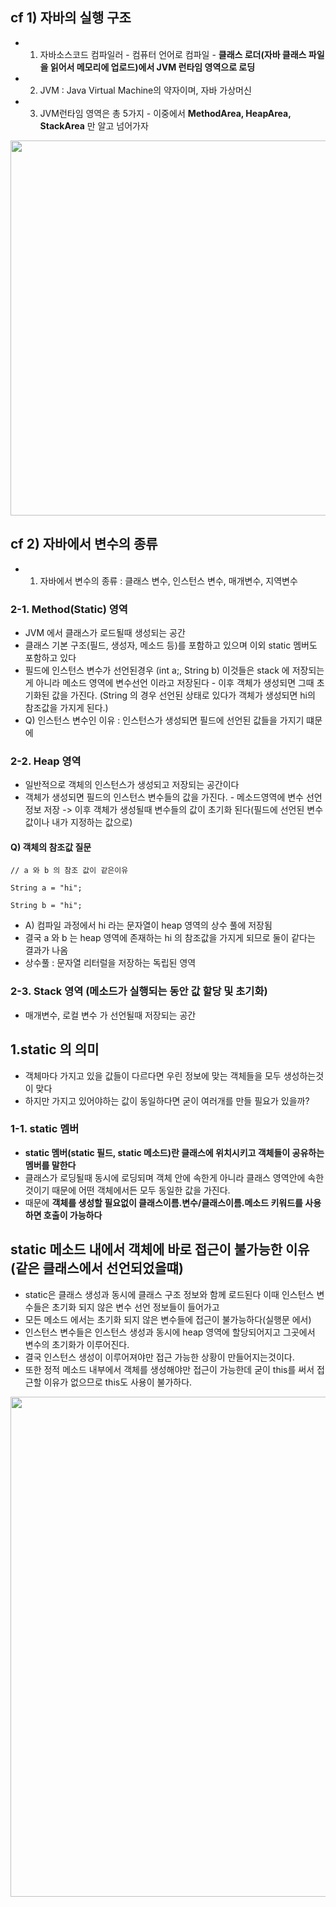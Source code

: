 ## cf 1) 자바의 실행 구조
+ 1. 자바소스코드 컴파일러 - 컴퓨터 언어로 컴파일 - **클래스 로더(자바 클래스 파일을 읽어서 메모리에 업로드)에서 JVM 런타임 영역으로 로딩**
+ 2. JVM : Java Virtual Machine의 약자이며, 자바 가상머신
+ 3. JVM런타임 영역은 총 5가지 - 이중에서 **MethodArea, HeapArea, StackArea** 만 알고 넘어가자

<img src="https://github.com/jjhh1234/Buil_Study/assets/105401500/923b4432-eee1-4965-ba64-ba63abe55f62" width="800" height="600"/>

## cf 2) 자바에서 변수의 종류
+ 1. 자바에서 변수의 종류 : 클래스 변수, 인스턴스 변수, 매개변수, 지역변수

### 2-1. Method(Static) 영역 
+ JVM 에서 클래스가 로드될때 생성되는 공간
+ 클래스 기본 구조(필드, 생성자, 메소드 등)를 포함하고 있으며 이외 static 멤버도 포함하고 있다
+ 필드에 인스턴스 변수가 선언된경우 (int a;, String b) 이것들은 stack 에 저장되는게 아니라 메소드 영역에 변수선언 이라고 저장된다 - 이후 객체가 생성되면 그때 초기화된 값을 가진다. (String 의 경우 선언된 상태로 있다가 객체가 생성되면 hi의 참조값을 가지게 된다.)
+ Q) 인스턴스 변수인 이유 : 인스턴스가 생성되면 필드에 선언된 값들을 가지기 떄문에

### 2-2. Heap 영역
+ 일반적으로 객체의 인스턴스가 생성되고 저장되는 공간이다
+ 객체가 생성되면 필드의 인스턴스 변수들의 값을 가진다. - 메소드영역에 변수 선언 정보 저장 -> 이후 객체가 생성될때 변수들의 값이 초기화 된다(필드에 선언된 변수 값이나 내가 지정하는 값으로)

#### Q) 객체의 참조값 질문
```
// a 와 b 의 참조 값이 같은이유 

String a = "hi";

String b = "hi";

```
+ A) 컴파일 과정에서 hi 라는 문자열이 heap 영역의 상수 풀에 저장됨 
+ 결국 a 와 b 는 heap 영역에 존재하는 hi 의 참조값을 가지게 되므로 둘이 같다는 결과가 나옴
+ 상수풀 : 문자열 리터럴을 저장하는 독립된 영역

### 2-3. Stack 영역 (메소드가 실행되는 동안 값 할당 및 초기화)
+ 매개변수, 로컬 변수 가 선언될때 저장되는 공간

## 1.static 의 의미
+ 객체마다 가지고 있을 값들이 다르다면 우린 정보에 맞는 객체들을 모두 생성하는것이 맞다
+ 하지만 가지고 있어야하는 값이 동일하다면 굳이 여러개를 만들 필요가 있을까?

### 1-1. static 멤버
+ **static 멤버(static 필드, static 메소드)란 클래스에 위치시키고 객체들이 공유하는 멤버를 말한다**
+ 클래스가 로딩될때 동시에 로딩되며 객체 안에 속한게 아니라 클래스 영역안에 속한것이기 때문에 어떤 객체에서든 모두 동일한 값을 가진다.
+ 때문에 **객체를 생성할 필요없이 클래스이름.변수/클래스이름.메소드 키워드를 사용하면 호출이 가능하다**

## static 메소드 내에서 객체에 바로 접근이 불가능한 이유 (같은 클래스에서 선언되었을떄)
+ static은 클래스 생성과 동시에 클래스 구조 정보와 함께 로드된다 이때 인스턴스 변수들은 초기화 되지 않은 변수 선언 정보들이 들어가고
+ 모든 메소드 에서는 초기화 되지 않은 변수들에 접근이 불가능하다(실행문 에서)
+ 인스턴스 변수들은 인스턴스 생성과 동시에 heap 영역에 할당되어지고 그곳에서 변수의 초기화가 이루어진다.
+ 결국 인스턴스 생성이 이루어져야만 접근 가능한 상황이 만들어지는것이다.
+ 또한 정적 메소드 내부에서 객체를 생성해야만 접근이 가능한데 굳이 this를 써서 접근할 이유가 없으므로 this도 사용이 불가하다. 
  
<img src="https://github.com/jjhh1234/Buil_Study/assets/105401500/1a527ef1-21ac-48f2-9ba8-a00109a14226" width="600" height="800"/>

